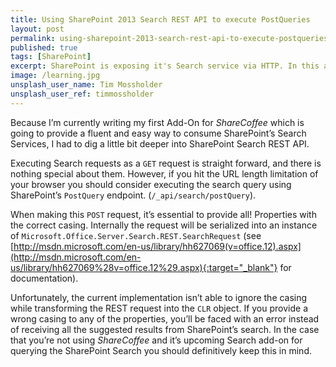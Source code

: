 ```yaml
---
title: Using SharePoint 2013 Search REST API to execute PostQueries
layout: post
permalink: using-sharepoint-2013-search-rest-api-to-execute-postqueries
published: true
tags: [SharePoint]
excerpt: SharePoint is exposing it's Search service via HTTP. In this article I share some essential tips when using SharePoint's Search Service via HTTP.
image: /learning.jpg
unsplash_user_name: Tim Mossholder
unsplash_user_ref: timmossholder
---
```


Because I’m currently writing my first Add-On for *ShareCoffee* which is going to provide a fluent and easy way to consume SharePoint’s Search Services, I had to dig a little bit deeper into SharePoint Search REST API. 

Executing Search requests as a `GET` request is straight forward, and there is nothing special about them. However, if you hit the URL length limitation of your browser you should consider executing the search query using SharePoint’s `PostQuery` endpoint. (`/_api/search/postQuery`).

When making this `POST` request, it’s essential to provide all! Properties with the correct casing. Internally the request will be serialized into an instance of `Microsoft.Office.Server.Search.REST.SearchRequest` (see [http://msdn.microsoft.com/en-us/library/hh627069(v=office.12).aspx](http://msdn.microsoft.com/en-us/library/hh627069%28v=office.12%29.aspx){:target="_blank"} for documentation).

Unfortunately, the current implementation isn’t able to ignore the casing while transforming the REST request into the `CLR` object. If you provide a wrong casing to any of the properties, you’ll be faced with an error instead of receiving all the suggested results from SharePoint’s search. In the case that you’re not using *ShareCoffee* and it’s upcoming Search add-on for querying the SharePoint Search you should definitively keep this in mind.


